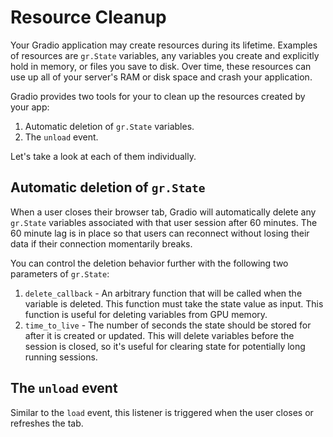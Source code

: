 # Resource Cleanup

Your Gradio application may create resources during its lifetime.
Examples of resources are `gr.State` variables, any variables you create and explicitly hold in memory, or files you save to disk. 
Over time, these resources can use up all of your server's RAM or disk space and crash your application.

Gradio provides two tools for your to clean up the resources created by your app:

1. Automatic deletion of `gr.State` variables.
2. The `unload` event.

Let's take a look at each of them individually.

## Automatic deletion of `gr.State`

When a user closes their browser tab, Gradio will automatically delete any `gr.State` variables associated with that user session after 60 minutes. The 60 minute lag is in place so that users can reconnect without losing their data if their connection momentarily breaks.

You can control the deletion behavior further with the following two parameters of `gr.State`:

1. `delete_callback` - An arbitrary function that will be called when the variable is deleted. This function must take the state value as input. This function is useful for deleting variables from GPU memory.
2. `time_to_live` - The number of seconds the state should be stored for after it is created or updated. This will delete variables before the session is closed, so it's useful for clearing state for potentially long running sessions.

## The `unload` event

Similar to the `load` event, this listener is triggered when the user closes or refreshes the tab.
